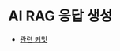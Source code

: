 # AI RAG 응답 생성

+ [관련 커밋](https://github.com/pyhub-kr/django-llm-chat-proj/commit/ee0d7f45efd7a1386ca6ea84a39051e0c3538c17)
